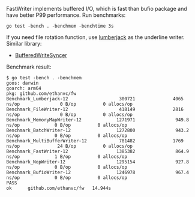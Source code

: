 FastWriter implements buffered I/O, which is fast than bufio package and have
better P99 performance.
Run benchmarks:
```shell
go test -bench . -benchmem -benchtime 3s
```

If you need file rotation function, use
[lumberjack](https://github.com/natefinch/lumberjack)
as the underline writer.
Similar library:
- [BufferedWriteSyncer](https://pkg.go.dev/go.uber.org/zap@v1.27.0/zapcore#BufferedWriteSyncer)

Benchmark result:
```shell
$ go test -bench . -benchmem
goos: darwin
goarch: arm64
pkg: github.com/ethanvc/fw
Benchmark_Lumberjack-12                   300721              4065 ns/op               0 B/op          0 allocs/op
Benchmark_FileWriter-12                   418149              2816 ns/op               0 B/op          0 allocs/op
Benchmark_MemoryMapWriter-12             1271971               949.8 ns/op             0 B/op          0 allocs/op
Benchmark_BatchWriter-12                 1272800               943.2 ns/op             0 B/op          0 allocs/op
Benchmark_MultiBufferWriter-12            781482              1769 ns/op              24 B/op          0 allocs/op
Benchmark_FastWriter-12                  1385382               864.9 ns/op             1 B/op          0 allocs/op
Benchmark_NopWriter-12                   1295154               927.8 ns/op             0 B/op          0 allocs/op
Benchmark_BufioWriter-12                 1246978               967.4 ns/op             0 B/op          0 allocs/op
PASS
ok      github.com/ethanvc/fw   14.944s
```